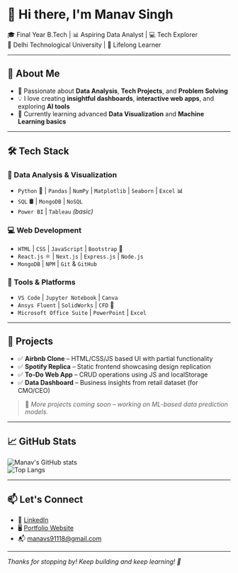 # 👋 Hi there, I'm Manav Singh

🎓 Final Year B.Tech | 📊 Aspiring Data Analyst | 💻 Tech Explorer  
📍 Delhi Technological University | 🧠 Lifelong Learner

---

## 🚀 About Me

- 🎯 Passionate about **Data Analysis**, **Tech Projects**, and **Problem Solving**  
- 💡 I love creating **insightful dashboards**, **interactive web apps**, and exploring **AI tools**  
- 🧰 Currently learning advanced **Data Visualization** and **Machine Learning basics**

---

## 🛠️ Tech Stack

### 🔢 Data Analysis & Visualization
- `Python` 🐍 | `Pandas` | `NumPy` | `Matplotlib` | `Seaborn` | `Excel` 📊  
- `SQL` 🛢️ | `MongoDB` | `NoSQL`  
- `Power BI` | `Tableau` *(basic)*  

### 💻 Web Development
- `HTML` | `CSS` | `JavaScript` | `Bootstrap` 🎨  
- `React.js` ⚛️ | `Next.js` | `Express.js` | `Node.js`  
- `MongoDB` | `NPM` | `Git` & `GitHub`  

### 🧰 Tools & Platforms
- `VS Code` | `Jupyter Notebook` | `Canva`  
- `Ansys Fluent` | `SolidWorks` | `CFD` 🔧  
- `Microsoft Office Suite` | `PowerPoint` | `Excel`

---

## 📌 Projects

- ✅ **Airbnb Clone** – HTML/CSS/JS based UI with partial functionality  
- ✅ **Spotify Replica** – Static frontend showcasing design replication  
- ✅ **To-Do Web App** – CRUD operations using JS and localStorage  
- ✅ **Data Dashboard** – Business insights from retail dataset (for CMO/CEO)

> 📁 *More projects coming soon – working on ML-based data prediction models.*

---

## 📈 GitHub Stats

![Manav's GitHub stats](https://github-readme-stats.vercel.app/api?username=manavsinghdtu&show_icons=true&theme=default)  
![Top Langs](https://github-readme-stats.vercel.app/api/top-langs/?username=manavsinghdtu&layout=compact)

---

## 📫 Let's Connect

- 💼 [LinkedIn](https://in.linkedin.com/in/manav-singh-130579289) 
- 🖥️ [Portfolio Website](https://teddyklj.github.io/Manavtheanalyst2.github.io/)
- 📬 manavs91118@gmail.com

---

_Thanks for stopping by! Keep building and keep learning! 🚀_
